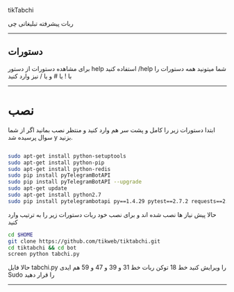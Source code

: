﻿tikTabchi

ربات پیشرفته تبلیغاتی چی


* * *

## دستورات

برای مشاهده دستورات از دستور help استفاده کنید
/help
شما میتونید همه دستورات  را با ! یا # و یا / نیز وارد کنید

* * *

# نصب
ابتدا دستورات زیر را کامل و پشت سر هم وارد کنید و منتظر نصب بمانید اگر از شما سوال پرسیده شد y بزنید.
```sh

sudo apt-get install python-setuptools
sudo apt-get install python-pip
sudo apt-get install python-redis
sudo pip install pyTelegramBotAPI
sudo pip install pyTelegramBotAPI --upgrade
sudo apt-get update
sudo apt-get install python2.7
sudo pip install pytelegrambotapi py==1.4.29 pytest==2.7.2 requests==2.7.0 six==1.9.0 wheel==0.24.0

```
حالا پیش نیاز ها نصب شده اند و برای نصب خود ربات دستورات زیر را به ترتیب وارد کنید

```sh
cd $HOME
git clone https://github.com/tikweb/tiktabchi.git
cd tiktabchi && cd bot
screen python tabchi.py
```
حالا فایل tabchi.py را ویرایش کنید 
خط 18 توکن ربات
خط 31 و 39 و 47 و 59 هم ایدی Sudo
را قرار دهید



* * *
